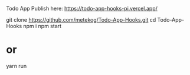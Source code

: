 Todo App
Publish here: https://todo-app-hooks-pi.vercel.app/

git clone https://github.com/metekog/Todo-App-Hooks.git
cd Todo-App-Hooks
npm i
npm start

# or

yarn run

